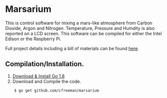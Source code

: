 # Marsarium

This is control software for mixing a mars-like atmosphere from Carbon Dioxide, Argon and Nitrogen. Temperature, Pressure and Humdity is also reported on a LCD screen. This software can be compiled for either the Intel Edison or the Raspberry Pi.

Full project details including a bill of materials can be found [here](https://reprage.com/post/marsarium-9).

## Compilation/Installation.

1. [Download & Install Go 1.8](https://golang.org/dl/)
2. Download and Compile the code.
```
	$ go get github.com/cfreeman/marsarium
```


